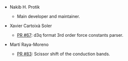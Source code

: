 - Nakib H. Protik
  - Main developer and maintainer.

- Xavier Cartoixà Soler
  - [PR #67](https://github.com/nakib/elphbolt/pull/67): d3q format 3rd order force constants parser.

- Martí Raya-Moreno
  - [PR #83](https://github.com/nakib/elphbolt/pull/83): Scissor shift of the conduction bands.
